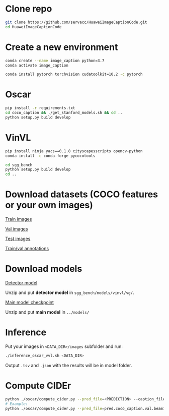 # Clone repo
```bash
git clone https://github.com/servacc/HuaweiImageCaptionCode.git
cd HuaweiImageCaptionCode
```

# Create a new environment
```bash
conda create --name image_caption python=3.7
conda activate image_caption

conda install pytorch torchvision cudatoolkit=10.2 -c pytorch
```

# Oscar
```bash
pip install -r requirements.txt
cd coco_caption && ./get_stanford_models.sh && cd ..
python setup.py build develop
```

# VinVL
```bash
pip install ninja yacs==0.1.8 cityscapesscripts opencv-python
conda install -c conda-forge pycocotools

cd sgg_bench
python setup.py build develop
cd ..
```

# Download datasets (COCO features or your own images)

[Train images](http://images.cocodataset.org/zips/train2014.zip)

[Val images](http://images.cocodataset.org/zips/val2014.zip)

[Test images](http://images.cocodataset.org/zips/test2014.zip)

[Train/val annotations](http://images.cocodataset.org/annotations/annotations_trainval2014.zip)

# Download models

[Detector model](https://drive.google.com/file/d/11YdV_4yLx3W0oKDFgk0yzAd-bP2fY-EZ/view?usp=sharing)

Unzip and put **detector model** in ```sgg_bench/models/vinvl/vg/```.

[Main model checkpoint](https://drive.google.com/file/d/1Pu5wY84h5b3-jSLd2wLTmjvh3tqQS796/view?usp=sharing)

Unzip and put **main model** in ```../models/```

# Inference

Put your images in ```<DATA_DIR>/images``` subfolder and run:

```bash
./inference_oscar_vvl.sh <DATA_DIR>
```

Output ```.tsv``` and ```.json``` with the results will be in model folder.

# Compute CIDEr

```bash
python ./oscar/compute_cider.py --pred_file=<PREDICTION> --caption_file=<ORIG_CAPTIONS>
# Example:
python ./oscar/compute_cider.py --pred_file=pred.coco_caption.val.beam1.max20.odlabels_coco_format.json --caption_file=val_caption_coco_format.json
```
